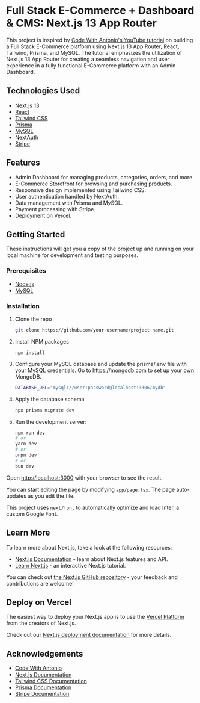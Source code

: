 
# Full Stack E-Commerce + Dashboard & CMS: Next.js 13 App Router

This project is inspired by [Code With Antonio's YouTube tutorial](https://www.youtube.com/channel/UCcDGs4xksF0Y3FvF8gbqZSg) on building a Full Stack E-Commerce platform using Next.js 13 App Router, React, Tailwind, Prisma, and MySQL. The tutorial emphasizes the utilization of Next.js 13 App Router for creating a seamless navigation and user experience in a fully functional E-Commerce platform with an Admin Dashboard.

## Technologies Used

- [Next.js 13](https://nextjs.org/)
- [React](https://reactjs.org/)
- [Tailwind CSS](https://tailwindcss.com/)
- [Prisma](https://www.prisma.io/)
- [MySQL](https://www.mysql.com/)
- [NextAuth](https://next-auth.js.org/)
- [Stripe](https://stripe.com/)

## Features

- Admin Dashboard for managing products, categories, orders, and more.
- E-Commerce Storefront for browsing and purchasing products.
- Responsive design implemented using Tailwind CSS.
- User authentication handled by NextAuth.
- Data management with Prisma and MySQL.
- Payment processing with Stripe.
- Deployment on Vercel.

## Getting Started

These instructions will get you a copy of the project up and running on your local machine for development and testing purposes.

### Prerequisites

- [Node.js](https://nodejs.org/)
- [MySQL](https://www.mysql.com/)

### Installation

1. Clone the repo
   ```sh
   git clone https://github.com/your-username/project-name.git
   ```
2. Install NPM packages
   ```
   npm install
   ```

3. Configure your MySQL database and update the prisma/.env file with your MySQL credentials. Go to https://mongodb.com to set up your own MongoDB.
   ```bash 
   DATABASE_URL="mysql://user:password@localhost:3306/mydb"
   ```

4. Apply the database schema
   ```bash
   npx prisma migrate dev
   ```

5. Run the development server:
   ```bash
   npm run dev
   # or
   yarn dev
   # or
   pnpm dev
   # or
   bun dev
   ```

Open [http://localhost:3000](http://localhost:3000) with your browser to see the result.

You can start editing the page by modifying `app/page.tsx`. The page auto-updates as you edit the file.

This project uses [`next/font`](https://nextjs.org/docs/basic-features/font-optimization) to automatically optimize and load Inter, a custom Google Font.

## Learn More

To learn more about Next.js, take a look at the following resources:

- [Next.js Documentation](https://nextjs.org/docs) - learn about Next.js features and API.
- [Learn Next.js](https://nextjs.org/learn) - an interactive Next.js tutorial.

You can check out [the Next.js GitHub repository](https://github.com/vercel/next.js/) - your feedback and contributions are welcome!

## Deploy on Vercel

The easiest way to deploy your Next.js app is to use the [Vercel Platform](https://vercel.com/new?utm_medium=default-template&filter=next.js&utm_source=create-next-app&utm_campaign=create-next-app-readme) from the creators of Next.js.

Check out our [Next.js deployment documentation](https://nextjs.org/docs/deployment) for more details.

## Acknowledgements

- [Code With Antonio](https://www.youtube.com/channel/UCcDGs4xksF0Y3FvF8gbqZSg)
- [Next.js Documentation](https://nextjs.org/docs)
- [Tailwind CSS Documentation](https://tailwindcss.com/docs)
- [Prisma Documentation](https://www.prisma.io/docs/)
- [Stripe Documentation](https://stripe.com/docs)
